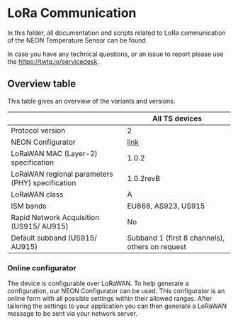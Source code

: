 # LoRa Communication

In this folder, all documentation and scripts related to LoRa communication of the NEON Temperature Sensor can be found.

In case you have any technical questions, or an issue to report please use the https://twtg.io/servicedesk.

## Overview table

This table gives an overview of the variants and versions.

|                                                 | All TS devices                                        |
| ----------------------------------------------- | ----------------------------------------------------- |
| Protocol version                                | 2                                                     |
| NEON Configurator                               | [link](https://neon-configurator.twtg.io/neon/ts/v2/) |
| LoRaWAN MAC (Layer-2) specification             | 1.0.2                                                 |
| LoRaWAN regional parameters (PHY) specification | 1.0.2revB                                             |
| LoRaWAN class                                   | A                                                     |
| ISM bands                                       | EU868, AS923, US915                                   |
| Rapid Network Acquisition (US915/ AU915)        | No                                                    |
| Default subband (US915/ AU915)                  | Subband 1 (first 8 channels), others on request       |

### Online configurator

The device is configurable over LoRaWAN. To help generate a configuration, our NEON Configurator can be used.
This configurator is an online form with all possible settings within their allowed ranges.
After tailoring the settings to your application you can then generate a LoRaWAN message to be sent via your network server.
